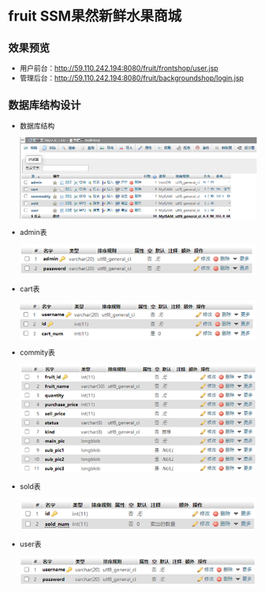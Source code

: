 # fruit SSM果然新鲜水果商城
## 效果预览
- 用户前台：http://59.110.242.194:8080/fruit/frontshop/user.jsp  
- 管理后台：http://59.110.242.194:8080/fruit/backgroundshop/login.jsp
## 数据库结构设计
- 数据库结构  
  
  ![image](https://github.com/dubury/fruit/raw/master//src/main/webapp/backgroundshop/image/1.png)  
- admin表  
   
   ![image](https://github.com/dubury/fruit/raw/master/src/main/webapp/backgroundshop/image/2.png)  
- cart表  
   
   ![image](https://github.com/dubury/fruit/raw/master/src/main/webapp/backgroundshop/image/3.png) 
- commity表  
   
   ![image](https://github.com/dubury/fruit/raw/master/src/main/webapp/backgroundshop/image/4.png) 
- sold表  
   
   ![image](https://github.com/dubury/fruit/raw/master/src/main/webapp/backgroundshop/image/5.png) 
- user表  
   
   ![image](https://github.com/dubury/fruit/raw/master/src/main/webapp/backgroundshop/image/6.png) 
